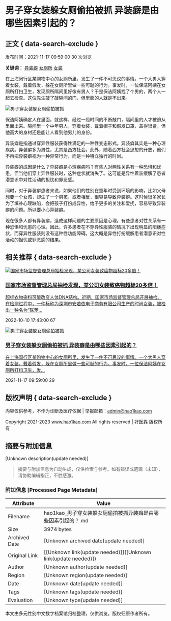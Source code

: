 # 男子穿女装躲女厕偷拍被抓 异装癖是由哪些因素引起的？

## 正文 { data-search-exclude }


发布时间：2021-11-17 09:59:00 30 次浏览

**关键词：** [异装癖](https://www.hao1kao.com/article/search-keyword-%E5%BC%82%E8%A3%85%E7%99%96.html) [女厕所](https://www.hao1kao.com/article/search-keyword-%E5%A5%B3%E5%8E%95%E6%89%80.html) [女装](https://www.hao1kao.com/article/search-keyword-%E5%A5%B3%E8%A3%85.html)

在上海闵行区某购物中心的女厕所里，发生了一件不可思议的事情。一个大男人穿着女装，戴着假发，躲在女厕所里做一些可耻的行为。事发时，一位保洁阿姨在女厕所打扫卫生，发现厕所隔间里好像有男人？于是保洁阿姨找了个男的，两个人一起去检查。这位先生敲了敲隔间的门，但里面的人就是不出来。

![男子穿女装躲女厕偷拍被抓](https://img.hao1kao.com/202402/a908d7fb56620fc.jpeg)

保洁阿姨确定人在里面。就这样，经过一段时间的不断敲门，隔间里的人才被迫从里面出来。隔间里一个中年男人，穿着女装，戴着帽子和假发口罩，盖得很紧，但他高大的身材还是能让人看到他男儿的身份。

异装癖是指通过穿异性服装获得性满足的一种性变态形式。异装癖其实是一种心理疾病。异装癖多为男性，尤其是西方社会。此外，随着西方社会思想的开放，他们不再把异装癖视为一种异常行为，而是一种特立独行的时尚。

异装癖的成因是什么？异装癖是心理疾病吗？有些人对两性关系有一种恐惧和忧患，但当他们穿上异性服装时，这种症状就消失了。这可能是异性着装缓解了患者潜意识中对性活动的担忧和罪恶感。

同时，对于异装癖患者来说，如果他们的性别在童年时受到环境的影响，比如父母想要一个女孩，却生了一个男孩，或者相反，很容易导致异装癖。这时候很多家长为了填补心理缺陷，会把孩子打扮成异性，给予更多的关注和爱抚，容易导致异装癖的问题。所以要小心异装癖。

现在很多人都有异装癖，造成这样问题的主要原因是心理。有些患者对性关系有一种恐惧和忧患的心理。因此，许多患者在不穿异性服装的情况下出现明显的阳痿症状，而穿异性服装则没有这种性功能障碍。这大概是异性打扮缓解患者潜意识对性活动的担忧或罪恶感的结果。

## 相关推荐 { data-search-exclude }

[![国家市场监督管理总局抽检发现，某公司女装致癌物超标20多倍！](https://img.hao1kao.com/202402/e30c714dc315659.jpeg)](https://www.hao1kao.com/article/1947.html)

### [国家市场监督管理总局抽检发现，某公司女装致癌物超标20多倍！](https://www.hao1kao.com/article/1947.html)

[超标衣物染料可能改变人体DNA结构。近期，国家市场监督管理总局开展抽检。在检测过程中，一件标称为深圳市安若依电子商务有限公司生产的时尚女装，被检出一种名为“联苯...](https://www.hao1kao.com/article/1947.html)

2022-10-10 17:43:00 67

[![男子穿女装躲女厕偷拍被抓](https://img.hao1kao.com/202402/0e785d3c0666f22.jpeg)](https://www.hao1kao.com/article/1110.html)

### [男子穿女装躲女厕偷拍被抓 异装癖是由哪些因素引起的？](https://www.hao1kao.com/article/1110.html)

[在上海闵行区某购物中心的女厕所里，发生了一件不可思议的事情。一个大男人穿着女装，戴着假发，躲在女厕所里做一些可耻的行为。事发时，一位保洁阿姨在女厕所打扫卫生，发...](https://www.hao1kao.com/article/1110.html)

2021-11-17 09:59:00 29

## 版权声明 { data-search-exclude }

内容仅供参考，不作为诊断及医疗依据 | 举报邮箱：admin@hao1kao.com 

Copyright 2021-2023 www.hao1kao.com All rights reserved | 好医靠 版权所有
<!-- tcd_original_link https://hao1kao.com/article/1110.html -->


## 摘要与附加信息

<!-- tcd_abstract -->
[Unknown description(update needed)]
<!-- tcd_abstract_end -->

> 摘要与附加信息为自动生成，仅供检索与参考。如有错误或遗漏（未知），请协助编辑指正，不胜感激。

### 附加信息 [Processed Page Metadata]

| Attribute       | Value                                  |
|-----------------|----------------------------------------|
| Filename        | hao1kao_男子穿女装躲女厕偷拍被抓异装癖是由哪些因素引起的？.md                             |
| Size            | 3974 bytes                           |
| Archived Date   | [Unknown archived date(update needed)]                             |
| Original Link   | [[Unknown link(update needed)]]([Unknown link(update needed)])                       |
| Author          | [Unknown author(update needed)]                               |
| Region          | [Unknown region(update needed)]                               |
| Date            | [Unknown date(update needed)]                                 |
| Tags            | [Unknown tags(update needed)]                                 |
| Evaluation            | [Unknown type(update needed)]                                 |
<!-- tcd_table_end -->

本文由多元性别中文数字档案馆归档整理，仅供浏览。版权归原作者所有。
